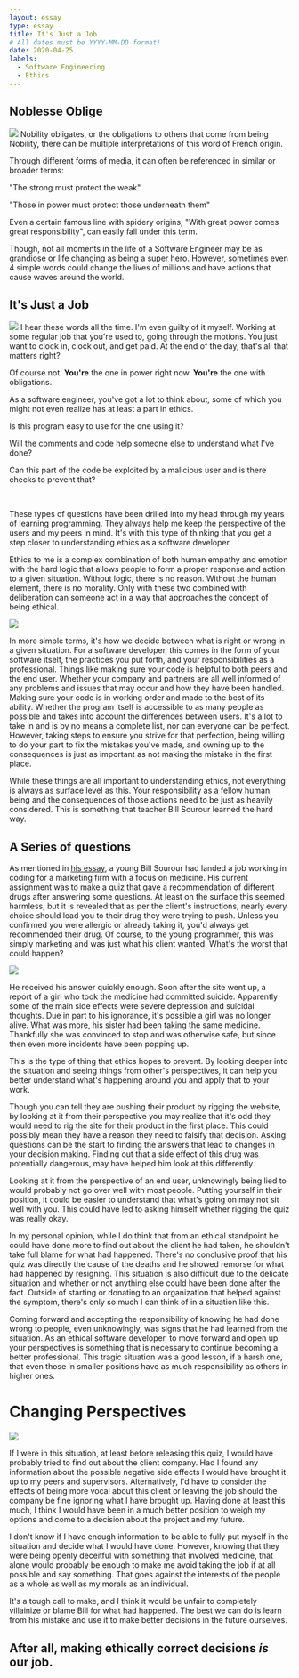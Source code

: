 ```yaml
---
layout: essay
type: essay
title: It's Just a Job
# All dates must be YYYY-MM-DD format!
date: 2020-04-25
labels:
  - Software Engineering
  - Ethics
---
```


## Noblesse Oblige

<img class="ui medium center floated image" src="../images/knight.jpg">
Nobility obligates, or the obligations to others that come from being Nobility, there can be multiple interpretations of this word of French origin.

Through different forms of media, it can often be referenced in similar or broader terms:

"The strong must protect the weak"

"Those in power must protect those underneath them"

Even a certain famous line with spidery origins, "With great power comes great responsibility", can easily fall under this term.

Though, not all moments in the life of a Software Engineer may be as grandiose or life changing as being a super hero. However, sometimes even 4 simple words could change the lives of millions and have actions that cause waves around the world.

## It's Just a Job

<img class="ui medium right floated image" src="../images/woman-working.jpg">
I hear these words all the time. I'm even guilty of it myself. Working at some regular job that you're used to, going through the motions. You just want to clock in, clock out, and get paid. At the end of the day, that's all that matters right?

Of course not. **You're** the one in power right now. **You're** the one with obligations.

As a software engineer, you've got a lot to think about, some of which you might not even realize has at least a part in ethics.

Is this program easy to use for the one using it?

Will the comments and code help someone else to understand what I've done?

Can this part of the code be exploited by a malicious user and is there checks to prevent that?

<br>

These types of questions have been drilled into my head through my years of learning programming. They always help me keep the perspective of the users and my peers in mind. It's with this type of thinking that you get a step closer to understanding ethics as a software developer.

Ethics to me is a complex combination of both human empathy and emotion with the hard logic that allows people to form a proper response and action to a given situation. Without logic, there is no reason. Without the human element, there is no morality. Only with these two combined with deliberation can someone act in a way that approaches the concept of being ethical.

<img class="ui medium center floated image" src="../images/cloud-light.jpg">

In more simple terms, it's how we decide between what is right or wrong in a given situation. For a software developer, this comes in the form of your software itself, the practices you put forth, and your responsibilities as a professional. Things like making sure your code is helpful to both peers and the end user. Whether your company and partners are all well informed of any problems and issues that may occur and how they have been handled. Making sure your code is in working order and made to the best of its ability. Whether the program itself is accessible to as many people as possible and takes into account the differences between users. It's a lot to take in and is by no means a complete list, nor can everyone can be perfect. However, taking steps to ensure you strive for that perfection, being willing to do your part to fix the mistakes you've made, and owning up to the consequences is just as important as not making the mistake in the first place.

While these things are all important to understanding ethics, not everything is always as surface level as this. Your responsibility as a fellow human being and the consequences of those actions need to be just as heavily considered. This is something that teacher Bill Sourour learned the hard way.

## A Series of questions
As mentioned in [his essay](https://www.freecodecamp.org/news/the-code-im-still-ashamed-of-e4c021dff55e/#.tsjl7lkxy), a young Bill Sourour had landed a job working in coding for a marketing firm with a focus on medicine. His current assignment was to make a quiz that gave a recommendation of different drugs after answering some questions. At least on the surface this seemed harmless, but it is revealed that as per the client's instructions, nearly every choice should lead you to their drug they were trying to push. Unless you confirmed you were allergic or already taking it, you'd always get recommended their drug. Of course, to the young programmer, this was simply marketing and was just what his client wanted. What's the worst that could happen?

<img class="ui medium right floated image" src="../images/medicine.jpg">

He received his answer quickly enough. Soon after the site went up, a report of a girl who took the medicine had committed suicide. Apparently some of the main side effects were severe depression and suicidal thoughts. Due in part to his ignorance, it's possible a girl was no longer alive. What was more, his sister had been taking the same medicine. Thankfully she was convinced to stop and was otherwise safe, but since then even more incidents have been popping up.

This is the type of thing that ethics hopes to prevent. By looking deeper into the situation and seeing things from other's perspectives, it can help you better understand what's happening around you and apply that to your work.

Though you can tell they are pushing their product by rigging the website, by looking at it from their perspective you may realize that it's odd they would need to rig the site for their product in the first place. This could possibly mean they have a reason they need to falsify that decision. Asking questions can be the start to finding the answers that lead to changes in your decision making. Finding out that a side effect of this drug was potentially dangerous, may have helped him look at this differently.

Looking at it from the perspective of an end user, unknowingly being lied to would probably not go over well with most people. Putting yourself in their position, it could be easier to understand that what's going on may not sit well with you. This could have led to asking himself whether rigging the quiz was really okay.

In my personal opinion, while I do think that from an ethical standpoint he could have done more to find out about the client he had taken, he shouldn't take full blame for what had happened. There's no conclusive proof that his quiz was directly the cause of the deaths and he showed remorse for what had happened by resigning. This situation is also difficult due to the delicate situation and whether or not anything else could have been done after the fact. Outside of starting or donating to an organization that helped against the symptom, there's only so much I can think of in a situation like this.

Coming forward and accepting the responsibility of knowing he had done wrong to people, even unknowingly, was signs that he had learned from the situation. As an ethical software developer, to move forward and open up your perspectives is something that is necessary to continue becoming a better professional. This tragic situation was a good lesson, if a harsh one, that even those in smaller positions have as much responsibility as others in higher ones.

# Changing Perspectives

<img class="ui medium center floated image" src="../images/question-chalk.jpg">

If I were in this situation, at least before releasing this quiz, I would have probably tried to find out about the client company. Had I found any information about the possible negative side effects I would have brought it up to my peers and supervisors. Alternatively, I'd have to consider the effects of being more vocal about this client or leaving the job should the company be fine ignoring what I have brought up. Having done at least this much, I think I would have been in a much better position to weigh my options and come to a decision about the project and my future.

I don't know if I have enough information to be able to fully put myself in the situation and decide what I would have done. However, knowing that they were being openly deceitful with something that involved medicine, that alone would probably be enough to make me avoid taking the job if at all possible and say something. That goes against the interests of the people as a whole as well as my morals as an individual.

It's a tough call to make, and I think it would be unfair to completely villainize or blame Bill for what had happened. The best we can do is learn from his mistake and use it to make better decisions in the future ourselves.

## After all, making ethically correct decisions *is* our job.
